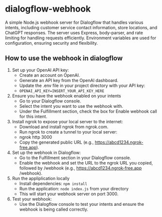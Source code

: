 # dialogflow-webhook
A simple Node.js webhook server for Dialogflow that handles various intents, including customer service contact information, store locations, and ChatGPT responses. The server uses Express, body-parser, and rate limiting for handling requests efficiently. Environment variables are used for configuration, ensuring security and flexibility. 

## How to use the webhook in dialogflow
1. Set up your OpenAI API key:  
    - Create an account on OpenAI.
    - Generate an API key from the OpenAI dashboard.
    - Update the .env file in your project directory with your API key:
    - `OPENAI_API_KEY=INSERT_YOUR_API_KEY_HERE`
1. Ensure you have the webhook enabled on your intents
    - Go to your Dialogflow console.
    - Select the intent you want to use the webhook with.
    - Under the Fulfillment section, check the box for Enable webhook call for this intent.
2. Install ngrok to expose your local server to the internet:  
    - Download and install ngrok from ngrok.com.
    - Run ngrok to create a tunnel to your local server:
    - ngrok http 3000
    - Copy the generated public URL (e.g., https://abcd1234.ngrok-free.app).
4. Set up the webhook in Dialogflow:  
    - Go to the Fulfillment section in your Dialogflow console.
    - Enable the webhook and set the URL to the ngrok URL you copied, followed by /webhook (e.g., https://abcd1234.ngrok-free.app /webhook).
5. Run the appliplication locally
    - Install dependencies: `npm install`
    - Run the application: `node index.js` from your directory
    - This will start your webhook server on port 3000.
6. Test your webhook:  
    - Use the Dialogflow console to test your intents and ensure the webhook is being called correctly.
